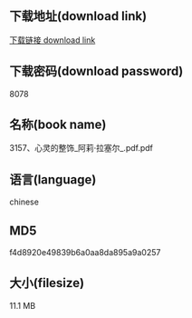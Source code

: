 ## 下载地址(download link)
[下载链接 download link](https://voluble-croquembouche-d321dc.netlify.app/?s=3157%E3%80%81%E5%BF%83%E7%81%B5%E7%9A%84%E6%95%B4%E9%A5%B0_%E9%98%BF%E8%8E%89%C2%B7%E6%8B%89%E5%A1%9E%E5%B0%94_.pdf)

## 下载密码(download password)
8078

## 名称(book name)
3157、心灵的整饰_阿莉·拉塞尔_.pdf.pdf

## 语言(language)
chinese

## MD5
f4d8920e49839b6a0aa8da895a9a0257

## 大小(filesize)
11.1 MB
